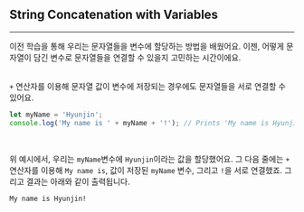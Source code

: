 ## String Concatenation with Variables
---
이전 학습을 통해 우리는 문자열들을 변수에 할당하는 방법을 배웠어요. 이젠, 어떻게 문자열이 담긴 변수로 문자열들을 연결할 수 있을지 고민하는 시간이에요.
<br>
<br>

`+` 연산자를 이용해 문자열 값이 변수에 저장되는 경우에도 문자열들을 서로 연결할 수 있어요.
```javascript
let myName = 'Hyunjin';
console.log('My name is ' + myName + '!'); // Prints 'My name is Hyunjin!'
```
<br>

위 예시에서, 우리는 `myName`변수에 `Hyunjin`이라는 값을 할당했어요. 그 다음 줄에는 `+` 연산자를 이용해 `My name is`, 값이 저장된 `myName` 변수, 그리고 `!`을 서로 연결했죠. 그리고 결과는 아래와 같이 출력됩니다.
```
My name is Hyunjin!
```
